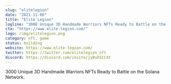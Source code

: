 ```yaml
---
slug: "elitelegion"
date: "2021-11-06"
title: "Elite Legion"
logline: "3000 Unique 3D Handmade Warriors NFTs Ready to Battle on the Solana Network."
cta: "https://www.elite-legion.com/"
logo: /img/elitelegion.png
category: nft, game
status: building
website: https://www.elite-legion.com/
twitter: https://twitter.com/elitelegion_nft
discord: https://discord.com/invite/jyBuh5CC4t
---
```


3000 Unique 3D Handmade Warriors NFTs Ready to Battle on the Solana Network.
